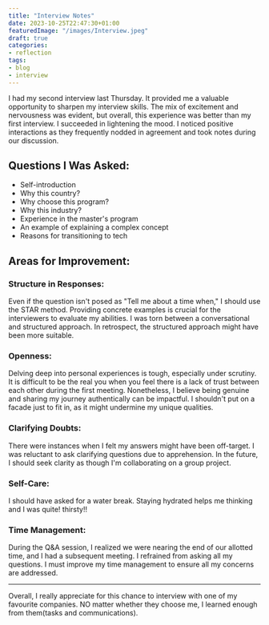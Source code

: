 ```yaml
---
title: "Interview Notes"
date: 2023-10-25T22:47:30+01:00
featuredImage: "/images/Interview.jpeg"
draft: true
categories:
- reflection
tags:
- blog
- interview
---
```

I had my second interview last Thursday. It provided me a valuable opportunity to sharpen my interview skills. The mix of excitement and nervousness was evident, but overall, this experience was better than my first interview. I succeeded in lightening the mood. I noticed positive interactions as they frequently nodded in agreement and took notes during our discussion.

## Questions I Was Asked:
- Self-introduction
- Why this country?
- Why choose this program?
- Why this industry?
- Experience in the master's program
- An example of explaining a complex concept
- Reasons for transitioning to tech

## Areas for Improvement:

### Structure in Responses:
Even if the question isn't posed as "Tell me about a time when," I should use the STAR method. Providing concrete examples is crucial for the interviewers to evaluate my abilities. I was torn between a conversational and structured approach. In retrospect, the structured approach might have been more suitable.

### Openness:
Delving deep into personal experiences is tough, especially under scrutiny. It is difficult to be the real you when you feel there is a lack of trust between each other during the first meeting. Nonetheless, I believe being genuine and sharing my journey authentically can be impactful. I shouldn't put on a facade just to fit in, as it might undermine my unique qualities.

### Clarifying Doubts:
There were instances when I felt my answers might have been off-target. I was reluctant to ask clarifying questions due to apprehension. In the future, I should seek clarity as though I'm collaborating on a group project.

### Self-Care:
I should have asked for a water break. Staying hydrated helps me thinking and I was quite! thirsty!!

### Time Management:
During the Q&A session, I realized we were nearing the end of our allotted time, and I had a subsequent meeting. I refrained from asking all my questions. I must improve my time management to ensure all my concerns are addressed.

--------------
Overall, I really appreciate for this chance to interview with one of my favourite companies. NO matter whether they choose me, I learned enough from them(tasks and communications).